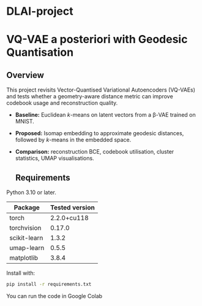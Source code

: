 # DLAI-project

# VQ-VAE a posteriori with Geodesic Quantisation

## Overview
This project revisits Vector-Quantised Variational Autoencoders (VQ-VAEs) and tests
whether a geometry-aware distance metric can improve codebook usage and
reconstruction quality.

* **Baseline:** Euclidean $k$-means on latent vectors from a β-VAE trained on MNIST.  
* **Proposed:** Isomap embedding to approximate geodesic distances, followed by
  $k$-means in the embedded space.  
* **Comparison:** reconstruction BCE, codebook utilisation, cluster statistics,
  UMAP visualisations.

  ## Requirements
Python 3.10 or later.

| Package            | Tested version |
|--------------------|----------------|
| torch              | 2.2.0+cu118    |
| torchvision        | 0.17.0         |
| scikit-learn       | 1.3.2          |
| umap-learn         | 0.5.5          |
| matplotlib         | 3.8.4          |

Install with:

```bash
pip install -r requirements.txt
```
You can run the code in Google Colab
